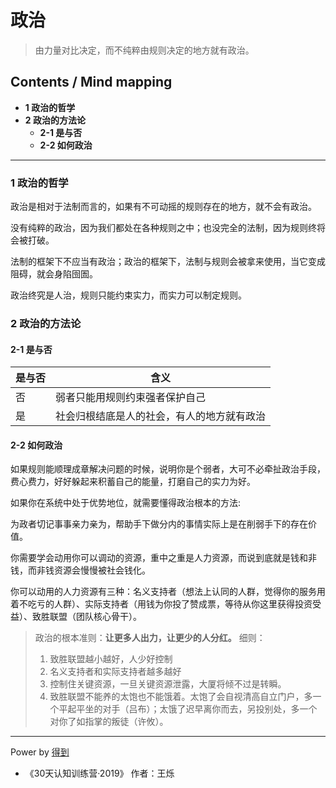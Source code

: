 # 政治
> 由力量对比决定，而不纯粹由规则决定的地方就有政治。

## Contents / Mind mapping
- **1 政治的哲学**
- **2 政治的方法论**
  - **2-1 是与否**
  - **2-2 如何政治**

---

### 1 政治的哲学

政治是相对于法制而言的，如果有不可动摇的规则存在的地方，就不会有政治。

没有纯粹的政治，因为我们都处在各种规则之中；也没完全的法制，因为规则终将会被打破。

法制的框架下不应当有政治；政治的框架下，法制与规则会被拿来使用，当它变成阻碍，就会身陷囹圄。

政治终究是人治，规则只能约束实力，而实力可以制定规则。



### 2 政治的方法论

#### 2-1 是与否

|是与否|含义|
|  --  | -- |
|否|弱者只能用规则约束强者保护自己|
|是|社会归根结底是人的社会，有人的地方就有政治|

#### 2-2 如何政治

如果规则能顺理成章解决问题的时候，说明你是个弱者，大可不必牵扯政治手段，费心费力，好好躲起来积蓄自己的能量，打磨自己的实力为好。

如果你在系统中处于优势地位，就需要懂得政治根本的方法:

为政者切记事事亲力亲为，帮助手下做分内的事情实际上是在削弱手下的存在价值。

你需要学会动用你可以调动的资源，重中之重是人力资源，而说到底就是钱和非钱，而非钱资源会慢慢被社会钱化。

你可以动用的人力资源有三种：名义支持者（想法上认同的人群，觉得你的服务用着不吃亏的人群）、实际支持者（用钱为你投了赞成票，等待从你这里获得投资受益）、致胜联盟（团队核心骨干）。

> 政治的根本准则：**让更多人出力，让更少的人分红。**
> 细则：  
> 1. 致胜联盟越小越好，人少好控制
> 2. 名义支持者和实际支持者越多越好  
> 3. 控制住关键资源，一旦关键资源泄露，大厦将倾不过是转瞬。  
> 4. 致胜联盟不能养的太饱也不能饿着。太饱了会自视清高自立门户，多一个平起平坐的对手（吕布）；太饿了迟早离你而去，另投别处，多一个对你了如指掌的叛徒（许攸）。



---
Power by [得到](https://igetget.com)
- 《30天认知训练营·2019》 作者：王烁
